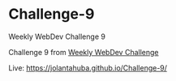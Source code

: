 # Challenge-9
Weekly WebDev Challenge 9

Challenge 9 from [Weekly WebDev Challenge](https://drive.google.com/drive/u/0/folders/0Bw2hu70L5Ye_VkhvdDZhN3haSlE)

Live: https://jolantahuba.github.io/Challenge-9/
